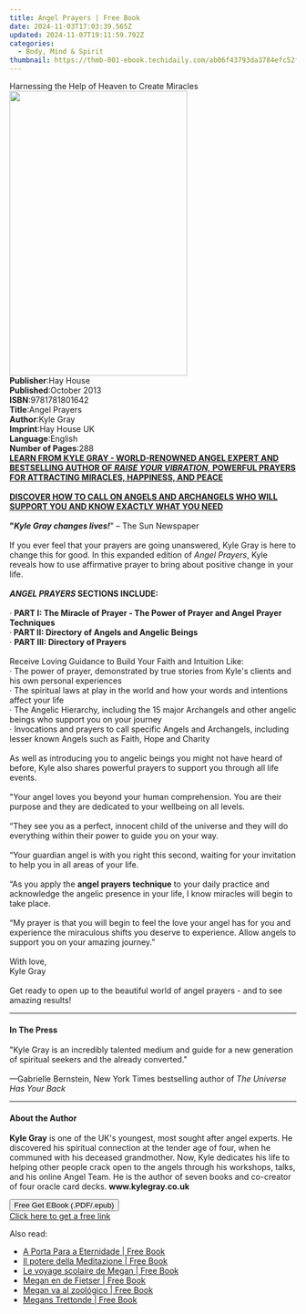 ```yaml
---
title: Angel Prayers | Free Book
date: 2024-11-03T17:03:39.565Z
updated: 2024-11-07T19:11:59.792Z
categories:
  - Body, Mind & Spirit
thumbnail: https://thmb-001-ebook.techidaily.com/ab06f43793da3784efc52f4a7b69fad4f0cea26a12b1d066fce2bf40f5b7e58e.jpg
---
```

<main id="book-container">
  <div class="flex flex-col">
    <div class="book-brief flex-1 py-6 px-4 sm:p-6 md:py-10 md:px-8">
      <!-- brief-->
      <div class="book-brief-main">
        Harnessing the Help of Heaven to Create Miracles
      </div>
    </div>
    <div
      class="book-meta-info flex-1 grid gap-4 col-start-1 col-end-3 row-start-1 sm:mb-6 sm:grid-cols-4 lg:gap-6 lg:col-start-2 lg:row-end-6 lg:row-span-6 lg:mb-0"
    >
      <div
        class="book-meta-info-left place-content-center mt-4 p-4 text-sm leading-6 col-start-2 col-span-2 dark:text-slate-400"
      >
        <img
          class="w-full h-500 object-cover rounded-lg sm:h-255 sm:col-span-2 lg:col-span-full"
          src="https://img-001-ebook.techidaily.com/b6ee4fcd9a8827258b2d67d1f80225c323b0e8a464479ca25f7fe0fd433141de.jpg"
          alt=""
          width="312"
          height="500"
        />
      </div>
      <div
        class="book-meta-info-right mt-2 col-start-1 row-start-2 col-span-3 self-center"
      >
        <!-- meta data  -->
        <div class="flex flex-col px-4 md:px-8">
          <div class="flex-1">
            <strong>Publisher</strong>:<span class="px-2">Hay House</span>
          </div>
          <div class="flex-1">
            <strong>Published</strong>:<span class="px-2">October 2013</span>
          </div>
          <div class="flex-1">
            <strong>ISBN</strong>:<span class="px-2">9781781801642</span>
          </div>
          <div class="flex-1">
            <strong>Title</strong>:<span class="px-2">Angel Prayers</span>
          </div>
          <div class="flex-1">
            <strong>Author</strong>:<span class="px-2">Kyle Gray</span>
          </div>
          <div class="flex-1">
            <strong>Imprint</strong>:<span class="px-2">Hay House UK</span>
          </div>
          <div class="flex-1">
            <strong>Language</strong>:<span class="px-2">English</span>
          </div>
          <div class="flex-1">
            <strong>Number of Pages</strong>:<span class="px-2">288</span>
          </div>
        </div>
      </div>
    </div>
    <div class="book-description flex-1 py-6 px-4 sm:p-6 md:py-10 md:px-8">
      <div class="book-description-main">
        <div accordion-content="" id="description">
          <b
            ><u
              >LEARN FROM KYLE GRAY - WORLD-RENOWNED ANGEL EXPERT AND
              BESTSELLING AUTHOR OF <i>RAISE YOUR VIBRATION,</i> POWERFUL
              PRAYERS FOR ATTRACTING MIRACLES, HAPPINESS, AND PEACE</u
            ></b
          ><br /><b
            ><u
              ><br />DISCOVER HOW TO CALL ON ANGELS AND ARCHANGELS WHO WILL
              SUPPORT YOU AND KNOW EXACTLY WHAT YOU NEED</u
            ></b
          ><br /><br /><b>"<i>Kyle Gray changes lives!</i></b
          >" – The Sun Newspaper<br /><br />If you ever feel that your prayers
          are going unanswered, Kyle Gray is here to change this for good. In
          this expanded edition of <i>Angel Prayers</i>, Kyle reveals how to use
          affirmative prayer to bring about positive change in your life.<br /><br /><b
            ><i>ANGEL PRAYERS </i>SECTIONS INCLUDE:</b
          ><br /><br />·
          <b
            >PART I: The Miracle of Prayer - The Power of Prayer and Angel
            Prayer Techniques</b
          ><br />·<b> PART II: Directory of Angels and Angelic Beings</b><br />·
          <b>PART III: Directory of Prayers</b><br /><br />Receive Loving
          Guidance to Build Your Faith and Intuition Like:<br />· The power of
          prayer, demonstrated by true stories from Kyle's clients and his own
          personal experiences<br />· The spiritual laws at play in the world
          and how your words and intentions affect your life<br />· The Angelic
          Hierarchy, including the 15 major Archangels and other angelic beings
          who support you on your journey<br />· Invocations and prayers to call
          specific Angels and Archangels, including lesser known Angels such as
          Faith, Hope and Charity<br /><br />As well as introducing you to
          angelic beings you might not have heard of before, Kyle also shares
          powerful prayers to support you through all life events.<br /><br />"Your
          angel loves you beyond your human comprehension. You are their purpose
          and they are dedicated to your wellbeing on all levels.<br /><br />“They
          see you as a perfect, innocent child of the universe and they will do
          everything within their power to guide you on your way.<br /><br />“Your
          guardian angel is with you right this second, waiting for your
          invitation to help you in all areas of your life.<br /><br />“As you
          apply the <b>angel prayers technique</b> to your daily practice and
          acknowledge the angelic presence in your life, I know miracles will
          begin to take place.<br /><br />“My prayer is that you will begin to
          feel the love your angel has for you and experience the miraculous
          shifts you deserve to experience. Allow angels to support you on your
          amazing journey.”<br /><br />With love,<br />Kyle Gray<br /><br />Get
          ready to open up to the beautiful world of angel prayers - and to see
          amazing results!
        </div>
        <div class="accordion-fader"></div>
      </div>
    </div>
    <div class="book-excerpts flex-1 py-6 px-4 sm:p-6 md:py-10 md:px-8">
      <!-- excerpts-->
      <div class="book-excerpts-main">
        <hr />
        <h4 class="placeholder placeholder-heading">
          <span>In The Press</span>
        </h4>
        <p>
          "Kyle Gray is an incredibly talented medium and guide for a new
          generation of spiritual seekers and the already converted."&nbsp;<br /><br />—Gabrielle
          Bernstein, New York Times bestselling author of
          <i>The Universe Has Your Back</i>
        </p>
      </div>
    </div>
    <div class="book-about-author flex-1 py-6 px-4 sm:p-6 md:py-10 md:px-8">
      <!-- about author-->
      <div class="book-main-author-main">
        <hr />
        <h4 class="placeholder placeholder-heading">
          <span>About the Author</span>
        </h4>
        <p>
          <b>Kyle Gray</b> is one of the UK's youngest, most sought after angel
          experts. He discovered his spiritual connection at the tender age of
          four, when he communed with his deceased grandmother. Now, Kyle
          dedicates his life to helping other people crack open to the angels
          through his workshops, talks, and his online Angel Team. He is the
          author of seven books and co-creator of four oracle card decks.
          <b>www.kylegray.co.uk</b>
        </p>
      </div>
    </div>
    <div class="book-free-get flex-1 py-6 px-4 sm:p-6 md:py-10 md:px-8">
      <button
        id="btn-free-get"
        class="bg-blue-500 hover:bg-blue-700 text-white font-bold py-2 px-4 rounded"
      >
        Free Get EBook (.PDF/.epub)
      </button>
      <div id="countdown-display" class="px-2 text-lg mt-2"></div>
      <a
        id="free-link"
        class="hidden bg-blue-500 hover:bg-blue-700 text-white font-bold py-2 px-4 rounded"
        href="https://www.ebooks.com/en-us/book/96317160/angel-prayers/kyle-gray/"
        target="_blank"
        >Click here to get a free link</a
      >
    </div>
    <script>
      let countdownTime = 0;
      let countdownInterval = null;
      document
        .getElementById('btn-free-get')
        .addEventListener('click', startCountdown);
      function startCountdown() {
        countdownTime = new Date().getTime() + 60000 * 3;
        countdownInterval = setInterval(updateCountdown, 1000);
        document.getElementById('btn-free-get').disabled = true;
        document
          .getElementById('btn-free-get')
          .classList.add('bg-gray-500', 'cursor-not-allowed');
      }
      function updateCountdown() {
        let currentTime = new Date().getTime();
        let timeLeft = countdownTime - currentTime;
        let secondsLeft = Math.floor(timeLeft / 1000);
        document.getElementById('countdown-display').innerHTML =
          `Remaining time: ${secondsLeft} seconds.`;
        if (secondsLeft <= 0) {
          clearInterval(countdownInterval);
          document.getElementById('btn-free-get').classList.add('hidden');
          document.getElementById('free-link').classList.remove('hidden');
          document.getElementById('countdown-display').innerHTML = '';
        }
      }
    </script>
  </div>
</main>

<ins class="adsbygoogle"
      style="display:block"
      data-ad-client="ca-pub-7571918770474297"
      data-ad-slot="8358498916"
      data-ad-format="auto"
      data-full-width-responsive="true"></ins>
    

<span class="atpl-alsoreadstyle">Also read:</span>
<div><ul>
<li><a href="https://novels-ebooks.techidaily.com/210064542-9781071550533-a-porta-para-a-eternidade/"><u>A Porta Para a Eternidade | Free Book</u></a></li>
<li><a href="https://novels-ebooks.techidaily.com/210064523-9781071549742-il-potere-della-meditazione/"><u>Il potere della Meditazione | Free Book</u></a></li>
<li><a href="https://novels-ebooks.techidaily.com/210064578-9781071545539-le-voyage-scolaire-de-megan/"><u>Le voyage scolaire de Megan | Free Book</u></a></li>
<li><a href="https://novels-ebooks.techidaily.com/210064509-9781071550250-megan-en-de-fietser/"><u>Megan en de Fietser | Free Book</u></a></li>
<li><a href="https://novels-ebooks.techidaily.com/210064502-9781071550236-megan-va-al-zoologico/"><u>Megan va al zoológico | Free Book</u></a></li>
<li><a href="https://novels-ebooks.techidaily.com/210064574-9781071549353-megans-trettonde/"><u>Megans Trettonde | Free Book</u></a></li>
</ul></div>

